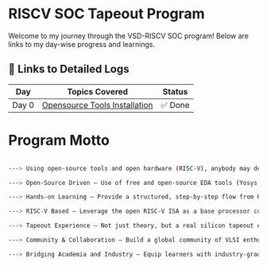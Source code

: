 # RISCV SOC Tapeout Program

Welcome to my journey through the VSD-RISCV SOC program! Below are links to my day-wise progress and learnings.


## 🔽 Links to Detailed Logs

| Day   | Topics Covered                                                                          | Status       |
|-------|-----------------------------------------------------------------------------------------|--------------|
| Day 0 | [Opensource Tools Installation](#)                                                      | ✅ Done      |




# Program Motto

```bash

---> Using open-source tools and open hardware (RISC-V), anybody may design and tape out a SoC.

---> Open-Source Driven – Use of free and open-source EDA tools (Yosys, OpenSTA, Magic, Ngspice, OpenLane, etc.) so that chip design is accessible to everyone.

---> Hands-on Learning – Provide a structured, step-by-step flow from RTL to GDSII where learners actually build and tapeout a chip.

---> RISC-V Based – Leverage the open RISC-V ISA as a base processor core for SoC design, removing licensing barriers.

---> Tapeout Experience – Not just theory, but a real silicon tapeout experience (getting from Verilog → GDSII → fabrication).

---> Community & Collaboration – Build a global community of VLSI enthusiasts, students, and professionals who learn and contribute together.

---> Bridging Academia and Industry – Equip learners with industry-grade flow knowledge using open-source tools, making them tapeout-ready engineers.



